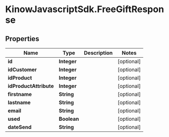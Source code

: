 # KinowJavascriptSdk.FreeGiftResponse

## Properties
Name | Type | Description | Notes
------------ | ------------- | ------------- | -------------
**id** | **Integer** |  | [optional] 
**idCustomer** | **Integer** |  | [optional] 
**idProduct** | **Integer** |  | [optional] 
**idProductAttribute** | **Integer** |  | [optional] 
**firstname** | **String** |  | [optional] 
**lastname** | **String** |  | [optional] 
**email** | **String** |  | [optional] 
**used** | **Boolean** |  | [optional] 
**dateSend** | **String** |  | [optional] 


